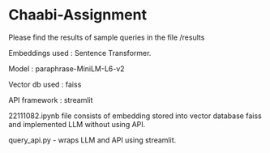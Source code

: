 # Chaabi-Assignment

Please find the results of sample queries in the file /results


Embeddings used : Sentence Transformer.

Model : paraphrase-MiniLM-L6-v2

Vector db used : faiss

API framework : streamlit


22111082.ipynb file consists of embedding stored into vector database faiss and implemented LLM without using API.

query_api.py - wraps LLM and API using streamlit.
